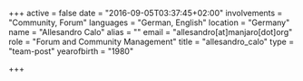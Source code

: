 +++
active = false
date = "2016-09-05T03:37:45+02:00"
involvements = "Community, Forum"
languages = "German, English"
location = "Germany"
name = "Allesandro Calo"
alias = ""
email = "allesandro[at]manjaro[dot]org"
role = "Forum and Community Management"
title = "allesandro_calo"
type = "team-post"
yearofbirth = "1980"

+++

